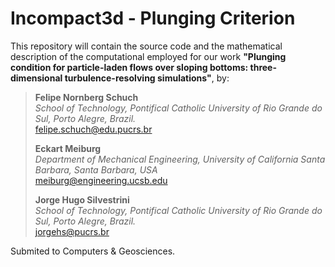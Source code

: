 # Incompact3d - Plunging Criterion

This repository will contain the source code and the mathematical description of the computational employed for our work **"Plunging condition for particle-laden flows over sloping bottoms: three-dimensional turbulence-resolving simulations"**, by:

> **Felipe Nornberg Schuch**  
> *School of Technology, Pontifical Catholic University of Rio Grande do Sul, Porto Alegre, Brazil.*  
> felipe.schuch@edu.pucrs.br
>  
> **Eckart Meiburg**  
> *Department of Mechanical Engineering, University of California Santa Barbara, Santa Barbara, USA*  
> meiburg@engineering.ucsb.edu 
>
> **Jorge Hugo Silvestrini**  
> *School of Technology, Pontifical Catholic University of Rio Grande do Sul, Porto Alegre, Brazil.*  
> jorgehs@pucrs.br

Submited to Computers & Geosciences.
